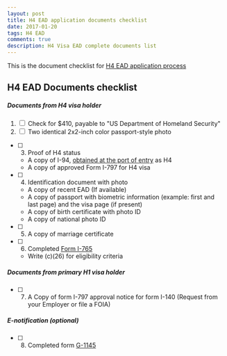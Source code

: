 ```yaml
---
layout: post
title: H4 EAD application documents checklist
date: 2017-01-20
tags: H4 EAD
comments: true
description: H4 Visa EAD complete documents list
---
```

This is the document checklist for [H4 EAD application process](/posts/h4-ead-application/)

## H4 EAD Documents checklist
##### Documents from H4 visa holder

1. <input type="checkbox"/> Check for $410, payable to "US Department of Homeland Security" 
2. <input type="checkbox"/> Two identical 2x2-inch color passport-style photo
- [ ] 3. Proof of H4 status 
    - A copy of I-94, [obtained at the port of entry](https://i94.cbp.dhs.gov/I94/#/recent-search) as H4 
    - A copy of approved Form I-797 for H4 visa
- [ ] 4. Identification document with photo 
    - A copy of recent EAD (If available)
    - A copy of passport with biometric information (example: first and last page) and the visa page (if present)
    - A copy of birth certificate with photo ID
    - A copy of national photo ID
- [ ] 5. A copy of marriage certificate 
- [ ] 6. Completed [Form I-765](http://www.uscis.gov/i-765) 
    - Write (c)(26) for eligibility criteria

##### Documents from primary H1 visa holder     

- [ ] 7. A Copy of form I-797 approval notice for form I-140 (Request from your Employer or file a FOIA)

##### E-notification (optional)
- [ ] 8. Completed form [G-1145](http://www.uscis.gov/sites/default/files/files/form/g-1145.pdf)
